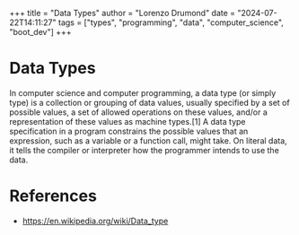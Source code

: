 +++
title = "Data Types"
author = "Lorenzo Drumond"
date = "2024-07-22T14:11:27"
tags = ["types",  "programming",  "data",  "computer_science",  "boot_dev"]
+++


# Data Types

In computer science and computer programming, a data type (or simply type) is a
collection or grouping of data values, usually specified by a set of possible
values, a set of allowed operations on these values, and/or a representation of
these values as machine types.[1] A data type specification in a program
constrains the possible values that an expression, such as a variable or a
function call, might take. On literal data, it tells the compiler or
interpreter how the programmer intends to use the data.

# References
- https://en.wikipedia.org/wiki/Data_type
